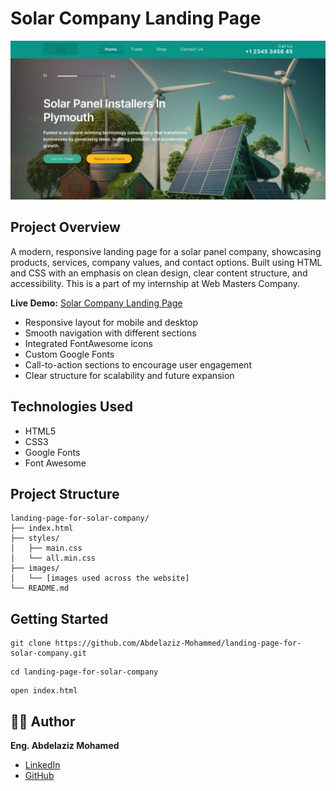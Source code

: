 # Solar Company Landing Page

![Thumbnail](images/thumbnail.png)

## Project Overview

A modern, responsive landing page for a solar panel company, showcasing products, services, company values, and contact options. Built using HTML and CSS with an emphasis on clean design, clear content structure, and accessibility. This is a part of my internship at Web Masters Company.

**Live Demo:** [Solar Company Landing Page](https://landing-page-for-solar-company-nine.vercel.app/)

- Responsive layout for mobile and desktop
- Smooth navigation with different sections
- Integrated FontAwesome icons
- Custom Google Fonts
- Call-to-action sections to encourage user engagement
- Clear structure for scalability and future expansion

## Technologies Used

- HTML5
- CSS3
- Google Fonts
- Font Awesome

## Project Structure
```
landing-page-for-solar-company/
├── index.html
├── styles/
│   ├── main.css
│   └── all.min.css
├── images/
│   └── [images used across the website]
└── README.md
```
## Getting Started
```
git clone https://github.com/Abdelaziz-Mohammed/landing-page-for-solar-company.git
```
```
cd landing-page-for-solar-company
```
```
open index.html
```

## 👨‍💻 Author
**Eng. Abdelaziz Mohamed**

- [LinkedIn](https://www.linkedin.com/in/abdelaziz)
- [GitHub](https://github.com/Abdelaziz-Mohammed)